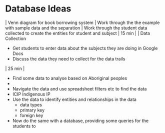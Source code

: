 # Database Ideas

| Venn diagram for book borrowing system | Work through the the example with sample data and the separation | Work through the student data collected to create the entities for student and subject | 15 min |
| Data Collection <ul><li>Get students to enter data about the subjects they are doing in Google Docs</li><li>Discuss the data they need to collect for the data trails</li></ul> | 25 min |

- Find some data to analyse based on Aboriginal peoples
 - 
- Navigate the data and use spreadsheet filters etc to find the data
- ICIP Indigenous IP 
- Use the data to identify entities and relationships in the data
    - data types
    - primary key
    - foreign key
- Now do the same with a database, providing some queries for the students to 